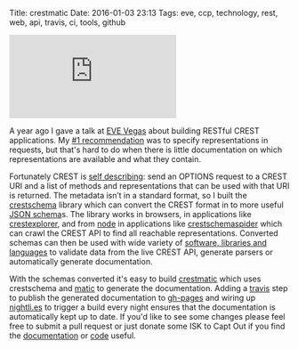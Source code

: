 Title: crestmatic
Date: 2016-01-03 23:13
Tags: eve, ccp, technology, rest, web, api, travis, ci, tools, github

<div class="flex-video widescreen"><iframe src="https://www.youtube.com/embed/QMQOjUjrZIo" frameborder="0" allowfullscreen=""></iframe></div>

A year ago I gave a talk at [EVE Vegas](https://vegas.eveonline.com/)
about building RESTful CREST applications. My [#1
recommendation](https://youtu.be/QMQOjUjrZIo?t=697) was to specify
representations in requests, but that's hard to do when there is
little documentation on which representations are available and what
they contain.

Fortunately CREST is [self
describing](https://www.youtube.com/watch?v=QMQOjUjrZIo&t=1369): send
an OPTIONS request to a CREST URI and a list of methods and
representations that can be used with that URI is returned. The
metadata isn’t in a standard format, so I built the
[crestschema](https://github.com/jimpurbrick/crestschema) library
which can convert the CREST format in to more useful [JSON
schema](https://json-schema.org/latest/json-schema-core.html)s. The
library works in browsers, in applications like
[crestexplorer](https://github.com/jimpurbrick/crestexplorerjs), and
from [node](https://nodejs.org/) in applications like
[crestschemaspider](https://github.com/jimpurbrick/crestschema/blob/master/crestschemaspider.js)
which can crawl the CREST API to find all reachable
representations. Converted schemas can then be used with wide variety
of [software, libraries and
languages](https://json-schema.org/implementations.html) to validate
data from the live CREST API, generate parsers or automatically
generate documentation.

With the schemas converted it's easy to build
[crestmatic](https://github.com/jimpurbrick/crestmatic) which uses
crestschema and [matic](https://github.com/mattyod/matic) to generate
the documentation. Adding a [travis](https://travis-ci.org/) step to
publish the generated documentation to
[gh-pages](https://jimpurbrick.com/crestmatic/) and wiring up
[nightli.es](https://nightli.es/) to trigger a build every night
ensures that the documentation is automatically kept up to date. If
you'd like to see some changes please feel free to submit a pull
request or just donate some ISK to Capt Out if you find the
[documentation](https://jimpurbrick.com/crestmatic/) or
[code](https://github.com/jimpurbrick/crestmatic) useful.
